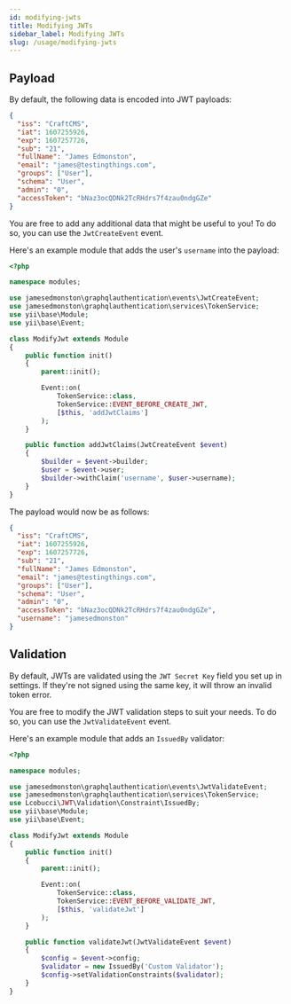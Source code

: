 ```yaml
---
id: modifying-jwts
title: Modifying JWTs
sidebar_label: Modifying JWTs
slug: /usage/modifying-jwts
---
```


## Payload

By default, the following data is encoded into JWT payloads:

```json
{
  "iss": "CraftCMS",
  "iat": 1607255926,
  "exp": 1607257726,
  "sub": "21",
  "fullName": "James Edmonston",
  "email": "james@testingthings.com",
  "groups": ["User"],
  "schema": "User",
  "admin": "0",
  "accessToken": "bNaz3ocQDNk2TcRHdrs7f4zau0ndgGZe"
}
```

You are free to add any additional data that might be useful to you! To do so, you can use the `JwtCreateEvent` event.

Here's an example module that adds the user's `username` into the payload:

```php
<?php

namespace modules;

use jamesedmonston\graphqlauthentication\events\JwtCreateEvent;
use jamesedmonston\graphqlauthentication\services\TokenService;
use yii\base\Module;
use yii\base\Event;

class ModifyJwt extends Module
{
    public function init()
    {
        parent::init();

        Event::on(
            TokenService::class,
            TokenService::EVENT_BEFORE_CREATE_JWT,
            [$this, 'addJwtClaims']
        );
    }

    public function addJwtClaims(JwtCreateEvent $event)
    {
        $builder = $event->builder;
        $user = $event->user;
        $builder->withClaim('username', $user->username);
    }
}
```

The payload would now be as follows:

```json
{
  "iss": "CraftCMS",
  "iat": 1607255926,
  "exp": 1607257726,
  "sub": "21",
  "fullName": "James Edmonston",
  "email": "james@testingthings.com",
  "groups": ["User"],
  "schema": "User",
  "admin": "0",
  "accessToken": "bNaz3ocQDNk2TcRHdrs7f4zau0ndgGZe",
  "username": "jamesedmonston"
}
```

## Validation

By default, JWTs are validated using the `JWT Secret Key` field you set up in settings. If they're not signed using the same key, it will throw an invalid token error.

You are free to modify the JWT validation steps to suit your needs. To do so, you can use the `JwtValidateEvent` event.

Here's an example module that adds an `IssuedBy` validator:

```php
<?php

namespace modules;

use jamesedmonston\graphqlauthentication\events\JwtValidateEvent;
use jamesedmonston\graphqlauthentication\services\TokenService;
use Lcobucci\JWT\Validation\Constraint\IssuedBy;
use yii\base\Module;
use yii\base\Event;

class ModifyJwt extends Module
{
    public function init()
    {
        parent::init();

        Event::on(
            TokenService::class,
            TokenService::EVENT_BEFORE_VALIDATE_JWT,
            [$this, 'validateJwt']
        );
    }

    public function validateJwt(JwtValidateEvent $event)
    {
        $config = $event->config;
        $validator = new IssuedBy('Custom Validator');
        $config->setValidationConstraints($validator);
    }
}
```
